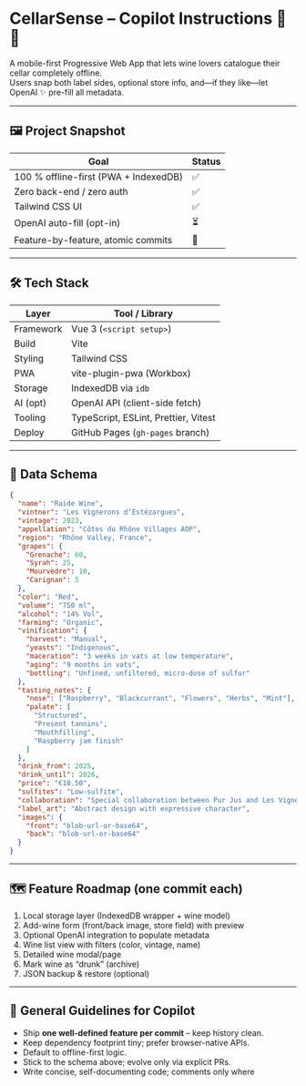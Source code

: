 # CellarSense – Copilot Instructions 🍷🤖

A mobile-first Progressive Web App that lets wine lovers catalogue their cellar completely offline.  
Users snap both label sides, optional store info, and—if they like—let OpenAI ✨ pre-fill all metadata.

---

## 🖼 Project Snapshot

| Goal                                  | Status |
| ------------------------------------- | ------ |
| 100 % offline-first (PWA + IndexedDB) | ✅     |
| Zero back-end / zero auth             | ✅     |
| Tailwind CSS UI                       | ✅     |
| OpenAI auto-fill (opt-in)             | ⏳     |
| Feature-by-feature, atomic commits    | 🚧     |

---

## 🛠 Tech Stack

| Layer     | Tool / Library                       |
| --------- | ------------------------------------ |
| Framework | Vue 3 (`<script setup>`)             |
| Build     | Vite                                 |
| Styling   | Tailwind CSS                         |
| PWA       | vite-plugin-pwa (Workbox)            |
| Storage   | IndexedDB via `idb`                  |
| AI (opt)  | OpenAI API (client-side fetch)       |
| Tooling   | TypeScript, ESLint, Prettier, Vitest |
| Deploy    | GitHub Pages (`gh-pages` branch)     |

---

## 📐 Data Schema

```json
{
  "name": "Raide Wine",
  "vintner": "Les Vignerons d’Estézargues",
  "vintage": 2023,
  "appellation": "Côtes du Rhône Villages AOP",
  "region": "Rhône Valley, France",
  "grapes": {
    "Grenache": 60,
    "Syrah": 25,
    "Mourvèdre": 10,
    "Carignan": 5
  },
  "color": "Red",
  "volume": "750 ml",
  "alcohol": "14% Vol",
  "farming": "Organic",
  "vinification": {
    "harvest": "Manual",
    "yeasts": "Indigenous",
    "maceration": "3 weeks in vats at low temperature",
    "aging": "9 months in vats",
    "bottling": "Unfined, unfiltered, micro-dose of sulfur"
  },
  "tasting_notes": {
    "nose": ["Raspberry", "Blackcurrant", "Flowers", "Herbs", "Mint"],
    "palate": [
      "Structured",
      "Present tannins",
      "Mouthfilling",
      "Raspberry jam finish"
    ]
  },
  "drink_from": 2025,
  "drink_until": 2026,
  "price": "€10.50",
  "sulfites": "Low-sulfite",
  "collaboration": "Special collaboration between Pur Jus and Les Vignerons d’Estézargues",
  "label_art": "Abstract design with expressive character",
  "images": {
    "front": "blob-url-or-base64",
    "back": "blob-url-or-base64"
  }
}
```

---

## 🗺 Feature Roadmap (one commit each)

1. Local storage layer (IndexedDB wrapper + wine model)
2. Add-wine form (front/back image, store field) with preview
3. Optional OpenAI integration to populate metadata
4. Wine list view with filters (color, vintage, name)
5. Detailed wine modal/page
6. Mark wine as “drunk” (archive)
7. JSON backup & restore (optional)

---

## 🧭 General Guidelines for Copilot

- Ship **one well-defined feature per commit** – keep history clean.
- Keep dependency footprint tiny; prefer browser-native APIs.
- Default to offline-first logic.
- Stick to the schema above; evolve only via explicit PRs.
- Write concise, self-documenting code; comments only where

